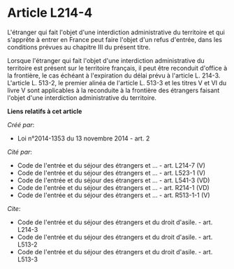 # Article L214-4

L'étranger qui fait l'objet d'une interdiction administrative du territoire et qui s'apprête à entrer en France peut faire
l'objet d'un refus d'entrée, dans les conditions prévues au chapitre III du présent titre. 

Lorsque l'étranger qui fait l'objet d'une interdiction administrative du territoire est présent sur le territoire français,
il peut être reconduit d'office à la frontière, le cas échéant à l'expiration du délai prévu à l'article L. 214-3. L'article
L. 513-2, le premier alinéa de l'article L. 513-3 et les titres V et VI du livre V sont applicables à la reconduite à la
frontière des étrangers faisant l'objet d'une interdiction administrative du territoire.

**Liens relatifs à cet article**

_Créé par_:

  - Loi n°2014-1353 du 13 novembre 2014 - art. 2

_Cité par_:

  - Code de l'entrée et du séjour des étrangers et ... - art. L214-7 (V)
  - Code de l'entrée et du séjour des étrangers et ... - art. L523-1 (V)
  - Code de l'entrée et du séjour des étrangers et ... - art. L541-3 (VD)
  - Code de l'entrée et du séjour des étrangers et ... - art. R214-1 (VD)
  - Code de l'entrée et du séjour des étrangers et ... - art. R513-1-1 (V)

_Cite_:

  - Code de l'entrée et du séjour des étrangers et du droit d'asile. - art. L214-3
  - Code de l'entrée et du séjour des étrangers et du droit d'asile. - art. L513-2
  - Code de l'entrée et du séjour des étrangers et du droit d'asile. - art. L513-3
